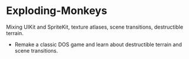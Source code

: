 # Exploding-Monkeys
Mixing UIKit and SpriteKit, texture atlases, scene transitions, destructible terrain.
- Remake a classic DOS game and learn about destructible terrain and scene transitions.
